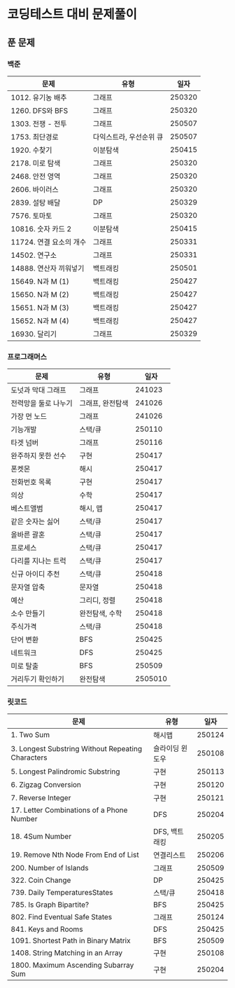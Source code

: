# 코딩테스트 대비 문제풀이

## 푼 문제

### 백준

| 문제                    | 유형                    | 일자   |
| ----------------------- | ----------------------- | ------ |
| 1012. 유기농 배추       | 그래프                  | 250320 |
| 1260. DFS와 BFS         | 그래프                  | 250320 |
| 1303. 전쟁 - 전투       | 그래프                  | 250507 |
| 1753. 최단경로          | 다익스트라, 우선순위 큐 | 250507 |
| 1920. 수찾기            | 이분탐색                | 250415 |
| 2178. 미로 탐색         | 그래프                  | 250320 |
| 2468. 안전 영역         | 그래프                  | 250320 |
| 2606. 바이러스          | 그래프                  | 250320 |
| 2839. 설탕 배달         | DP                      | 250329 |
| 7576. 토마토            | 그래프                  | 250320 |
| 10816. 숫자 카드 2      | 이분탐색                | 250415 |
| 11724. 연결 요소의 개수 | 그래프                  | 250331 |
| 14502. 연구소           | 그래프                  | 250331 |
| 14888. 연산자 끼워넣기  | 백트래킹                | 250501 |
| 15649. N과 M (1)        | 백트래킹                | 250427 |
| 15650. N과 M (2)        | 백트래킹                | 250427 |
| 15651. N과 M (3)        | 백트래킹                | 250427 |
| 15652. N과 M (4)        | 백트래킹                | 250427 |
| 16930. 달리기           | 그래프                  | 250329 |

### 프로그래머스

| 문제                 | 유형             | 일자    |
| -------------------- | ---------------- | ------- |
| 도넛과 막대 그래프   | 그래프           | 241023  |
| 전력망을 둘로 나누기 | 그래프, 완전탐색 | 241026  |
| 가장 먼 노드         | 그래프           | 241026  |
| 기능개발             | 스택/큐          | 250110  |
| 타겟 넘버            | 그래프           | 250116  |
| 완주하지 못한 선수   | 구현             | 250417  |
| 폰켓몬               | 해시             | 250417  |
| 전화번호 목록        | 구현             | 250417  |
| 의상                 | 수학             | 250417  |
| 베스트앨범           | 해시, 맵         | 250417  |
| 같은 숫자는 싫어     | 스택/큐          | 250417  |
| 올바른 괄혼          | 스택/큐          | 250417  |
| 프로세스             | 스택/큐          | 250417  |
| 다리를 지나는 트럭   | 스택/큐          | 250417  |
| 신규 아이디 추천     | 스택/큐          | 250418  |
| 문자열 압축          | 문자열           | 250418  |
| 예산                 | 그리디, 정렬     | 250418  |
| 소수 만들기          | 완전탐색, 수학   | 250418  |
| 주식가격             | 스택/큐          | 250418  |
| 단어 변환            | BFS              | 250425  |
| 네트워크             | DFS              | 250425  |
| 미로 탈출            | BFS              | 250509  |
| 거리두기 확인하기    | 완전탐색         | 2505010 |

### 릿코드

| 문제                                              | 유형            | 일자   |
| ------------------------------------------------- | --------------- | ------ |
| 1. Two Sum                                        | 해시맵          | 250124 |
| 3. Longest Substring Without Repeating Characters | 슬라이딩 윈도우 | 250108 |
| 5. Longest Palindromic Substring                  | 구현            | 250113 |
| 6. Zigzag Conversion                              | 구현            | 250120 |
| 7. Reverse Integer                                | 구현            | 250121 |
| 17. Letter Combinations of a Phone Number         | DFS             | 250204 |
| 18. 4Sum Number                                   | DFS, 백트래킹   | 250205 |
| 19. Remove Nth Node From End of List              | 연결리스트      | 250206 |
| 200. Number of Islands                            | 그래프          | 250509 |
| 322. Coin Change                                  | DP              | 250425 |
| 739. Daily TemperaturesStates                     | 스택/큐         | 250418 |
| 785. Is Graph Bipartite?                          | BFS             | 250425 |
| 802. Find Eventual Safe States                    | 그래프          | 250124 |
| 841. Keys and Rooms                               | DFS             | 250425 |
| 1091. Shortest Path in Binary Matrix              | BFS             | 250509 |
| 1408. String Matching in an Array                 | 구현            | 250108 |
| 1800. Maximum Ascending Subarray Sum              | 구현            | 250204 |
